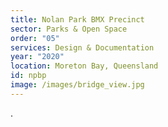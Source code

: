 ```yaml
---
title: Nolan Park BMX Precinct
sector: Parks & Open Space
order: "05"
services: Design & Documentation
year: "2020"
location: Moreton Bay, Queensland
id: npbp
image: /images/bridge_view.jpg
---
```


.

